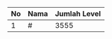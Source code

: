 | No | Nama            | Jumlah Level |
|----|-----------------|--------------|
| 1  | #    |    3555        |
